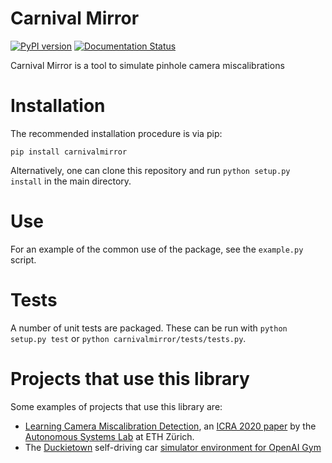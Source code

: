 # Carnival Mirror
[![PyPI version](https://badge.fury.io/py/carnivalmirror.svg)](https://badge.fury.io/py/carnivalmirror) [![Documentation Status](https://readthedocs.org/projects/carnivalmirror/badge/?version=stable)](https://carnivalmirror.readthedocs.io/en/stable/?badge=stable)

Carnival Mirror is a tool to simulate pinhole camera miscalibrations

# Installation
The recommended installation procedure is via pip:
```
pip install carnivalmirror
```

Alternatively, one can clone this repository and run `python setup.py install` in the main directory.

# Use
For an example of the common use of the package, see the `example.py` script.

# Tests
A number of unit tests are packaged. These can be run with `python setup.py test` or `python carnivalmirror/tests/tests.py`.

# Projects that use this library
Some examples of projects that use this library are:

- [Learning Camera Miscalibration Detection](https://github.com/ethz-asl/camera_miscalib_detection), an [ICRA 2020 paper](https://arxiv.org/abs/2005.11711) by the [Autonomous Systems Lab](https://asl.ethz.ch/) at ETH Zürich.
- The [Duckietown](duckietown.org) self-driving car [simulator environment for OpenAI Gym](https://github.com/duckietown/gym-duckietown)
